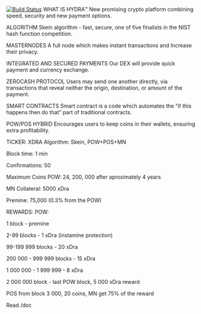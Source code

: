 [![Build Status](https://travis-ci.org/General-Beck/xDra.svg?branch=master)](https://travis-ci.org/General-Beck/xDra)
WHAT IS HYDRA™
New promising crypto platform combining speed, 
security and new payment options.

ALGORITHM
Skein algorithm - fast, secure, one of five finalists in the NIST hash function competition.

MASTERNODES
A full node which makes instant transactions and Increase their privacy.

INTEGRATED AND SECURED PAYMENTS
Our DEX will provide quick payment and currency exchange.

ZEROCASH PROTOCOL
Users may send one another directly, via transactions that reveal neither the origin, destination, or amount of the payment.

SMART CONTRACTS
Smart contract is a code which automates the “if this happens then do that” part of traditional contracts.

POW/POS HYBRID
Encourages users to keep coins in their wallets, ensuring extra profitability.

TICKER: XDRA
Algorithm: Skein, POW+POS+MN

Block time: 1 min

Confirmations: 50

Maximum Coins POW: 24, 200, 000 after aproximately 4 years

MN Collateral: 5000 xDra

Premine: 75,000 (0.3% from the POW)

REWARDS:
POW:

1 block - premine

2-99 blocks - 1 xDra (instamine protection)

99-199 999 blocks - 20 xDra

200 000 - 999 999 blocks - 15 xDra

1 000 000 - 1 999 999 - 8 xDra

2 000 000 block - last POW block, 5 000 xDra reward

POS from block 3 000, 20 coins, МN get 75% of the reward

Read /doc
